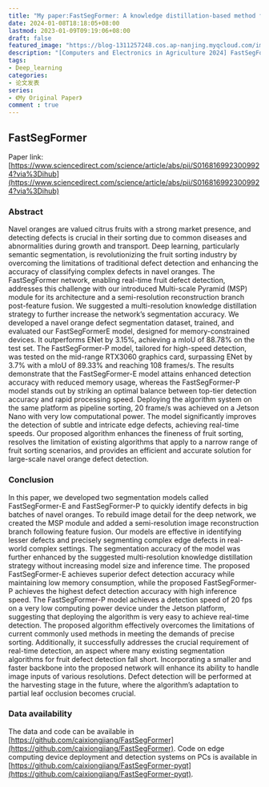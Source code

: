 ```yaml
---
title: "My paper:FastSegFormer: A knowledge distillation-based method for real-time semantic segmentation of surface defects in navel oranges."
date: 2024-01-08T18:18:05+08:00
lastmod: 2023-01-09T09:19:06+08:00
draft: false
featured_image: "https://blog-1311257248.cos.ap-nanjing.myqcloud.com/imgs/my_paper/paper1.jpg"
description: "[Computers and Electronics in Agriculture 2024] FastSegFormer: A knowledge distillation-based method for real-time semantic segmentation of surface defects in navel oranges."
tags:
- Deep_learning
categories:
- 论文发表
series:
- 《My Original Paper》
comment : true
---
```


## FastSegFormer

Paper link:[https://www.sciencedirect.com/science/article/abs/pii/S0168169923009924?via%3Dihub](https://www.sciencedirect.com/science/article/abs/pii/S0168169923009924?via%3Dihub)

### Abstract

Navel oranges are valued citrus fruits with a strong market presence, and detecting defects is crucial in their sorting due to common diseases and abnormalities during growth and transport. Deep learning, particularly semantic segmentation, is revolutionizing the fruit sorting industry by overcoming the limitations of traditional defect detection and enhancing the accuracy of classifying complex defects in navel oranges. The FastSegFormer network, enabling real-time fruit defect detection, addresses this challenge with our introduced Multi-scale Pyramid (MSP) module for its architecture and a semi-resolution reconstruction branch post-feature fusion. We suggested a multi-resolution knowledge distillation strategy to further increase the network’s segmentation accuracy. We developed a navel orange defect segmentation dataset, trained, and evaluated our FastSegFormerE model, designed for memory-constrained devices. It outperforms ENet by 3.15%, achieving a mIoU of 88.78% on the test set. The FastSegFormer-P model, tailored for high-speed detection, was tested on the mid-range RTX3060 graphics card, surpassing ENet by 3.7% with a mIoU of 89.33% and reaching 108 frames/s. The results demonstrate that the FastSegFormer-E model attains enhanced detection accuracy with reduced memory usage, whereas the FastSegFormer-P model stands out by striking an optimal balance between top-tier detection accuracy and rapid processing speed. Deploying the algorithm system on the same platform as pipeline sorting, 20 frame/s was achieved on a Jetson Nano with very low computational power. The model significantly improves the detection of subtle and intricate edge defects, achieving real-time speeds. Our proposed algorithm enhances the fineness of fruit sorting, resolves the limitation of existing algorithms that apply to a narrow range of fruit sorting scenarios, and provides an efficient and accurate solution for large-scale navel orange defect detection.

### Conclusion

In this paper, we developed two segmentation models called FastSegFormer-E and FastSegFormer-P to quickly identify defects in big batches of navel oranges. To rebuild image detail for the deep network, we created the MSP module and added a semi-resolution image reconstruction branch following feature fusion. Our models are effective in identifying lesser defects and precisely segmenting complex edge defects in real-world complex settings. The segmentation accuracy of the model was further enhanced by the suggested multi-resolution knowledge distillation strategy without increasing model size and inference time. The proposed FastSegFormer-E achieves superior defect detection accuracy while maintaining low memory consumption, while the proposed FastSegFormer-P achieves the highest defect detection accuracy with high inference speed. The FastSegFormer-P model achieves a detection speed of 20 fps on a very low computing power device under the Jetson platform, suggesting that deploying the algorithm is very easy to achieve real-time detection. The proposed algorithm effectively overcomes the limitations of current commonly used methods in meeting the demands of precise sorting. Additionally, it successfully addresses the crucial requirement of real-time detection, an aspect where many existing segmentation algorithms for fruit defect detection fall short. Incorporating a smaller and faster backbone into the proposed network will enhance its ability to handle image inputs of various resolutions. Defect detection will be performed at the harvesting stage in the future, where the algorithm’s adaptation to partial leaf occlusion becomes crucial.

### Data availability

The data and code can be available in [https://github.com/caixiongjiang/FastSegFormer](https://github.com/caixiongjiang/FastSegFormer). Code on edge computing device deployment and detection systems on PCs is available in [https://github.com/caixiongjiang/FastSegFormer-pyqt](https://github.com/caixiongjiang/FastSegFormer-pyqt).